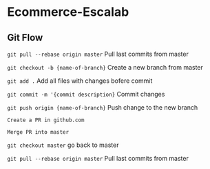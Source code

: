 # Ecommerce-Escalab
## Git Flow

`git pull --rebase origin master`
Pull last commits from master

`git checkout -b {name-of-branch}`
Create a new branch from master

`git add .`
Add all files with changes bofere commit

`git commit -m '{commit description}`
Commit changes

`git push origin {name-of-branch}`
Push change to the new branch

`Create a PR in github.com`

`Merge PR into master`

`git checkout master`
go back to master

`git pull --rebase origin master`
Pull last commits from master
